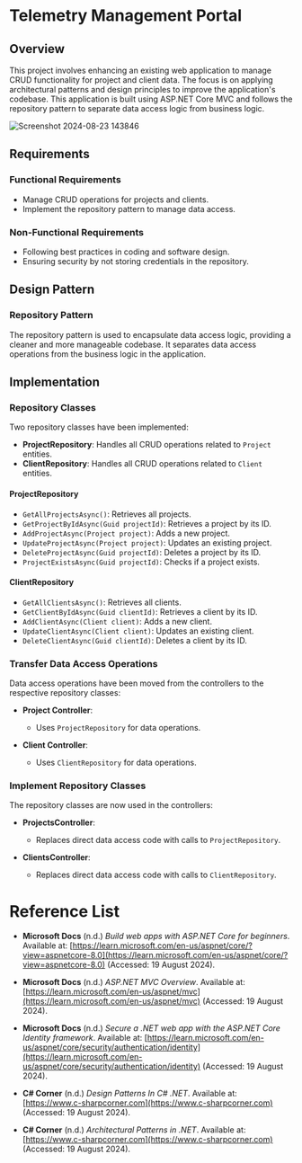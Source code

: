 # Telemetry Management Portal

## Overview

This project involves enhancing an existing web application to manage CRUD functionality for project and client data. The focus is on applying architectural patterns and design principles to improve the application's codebase. This application is built using ASP.NET Core MVC and follows the repository pattern to separate data access logic from business logic.

![Screenshot 2024-08-23 143846](https://github.com/user-attachments/assets/c0dd0d3b-a53f-4fc3-bd65-ef69dc39b1b5)



## Requirements

### Functional Requirements

- Manage CRUD operations for projects and clients.
- Implement the repository pattern to manage data access.

### Non-Functional Requirements

- Following best practices in coding and software design.
- Ensuring security by not storing credentials in the repository.

## Design Pattern

### Repository Pattern

The repository pattern is used to encapsulate data access logic, providing a cleaner and more manageable codebase. It separates data access operations from the business logic in the application.

## Implementation

### Repository Classes

Two repository classes have been implemented:

- **ProjectRepository**: Handles all CRUD operations related to `Project` entities.
- **ClientRepository**: Handles all CRUD operations related to `Client` entities.

#### ProjectRepository

- `GetAllProjectsAsync()`: Retrieves all projects.
- `GetProjectByIdAsync(Guid projectId)`: Retrieves a project by its ID.
- `AddProjectAsync(Project project)`: Adds a new project.
- `UpdateProjectAsync(Project project)`: Updates an existing project.
- `DeleteProjectAsync(Guid projectId)`: Deletes a project by its ID.
- `ProjectExistsAsync(Guid projectId)`: Checks if a project exists.

#### ClientRepository

- `GetAllClientsAsync()`: Retrieves all clients.
- `GetClientByIdAsync(Guid clientId)`: Retrieves a client by its ID.
- `AddClientAsync(Client client)`: Adds a new client.
- `UpdateClientAsync(Client client)`: Updates an existing client.
- `DeleteClientAsync(Guid clientId)`: Deletes a client by its ID.

### Transfer Data Access Operations

Data access operations have been moved from the controllers to the respective repository classes:

- **Project Controller**:
  - Uses `ProjectRepository` for data operations.

- **Client Controller**:
  - Uses `ClientRepository` for data operations.

### Implement Repository Classes

The repository classes are now used in the controllers:

- **ProjectsController**:
  - Replaces direct data access code with calls to `ProjectRepository`.

- **ClientsController**:
  - Replaces direct data access code with calls to `ClientRepository`.

# Reference List

- **Microsoft Docs** (n.d.) *Build web apps with ASP.NET Core for beginners*. Available at: [https://learn.microsoft.com/en-us/aspnet/core/?view=aspnetcore-8.0](https://learn.microsoft.com/en-us/aspnet/core/?view=aspnetcore-8.0) (Accessed: 19 August 2024).

- **Microsoft Docs** (n.d.) *ASP.NET MVC Overview*. Available at: [https://learn.microsoft.com/en-us/aspnet/mvc](https://learn.microsoft.com/en-us/aspnet/mvc) (Accessed: 19 August 2024).

- **Microsoft Docs** (n.d.) *Secure a .NET web app with the ASP.NET Core Identity framework*. Available at: [https://learn.microsoft.com/en-us/aspnet/core/security/authentication/identity](https://learn.microsoft.com/en-us/aspnet/core/security/authentication/identity) (Accessed: 19 August 2024).

- **C# Corner** (n.d.) *Design Patterns In C# .NET*. Available at: [https://www.c-sharpcorner.com](https://www.c-sharpcorner.com) (Accessed: 19 August 2024).

- **C# Corner** (n.d.) *Architectural Patterns in .NET*. Available at: [https://www.c-sharpcorner.com](https://www.c-sharpcorner.com) (Accessed: 19 August 2024).

